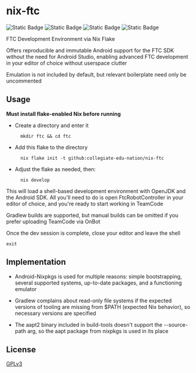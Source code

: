 # nix-ftc
![Static Badge](https://img.shields.io/badge/Android_API-30-blue)
![Static Badge](https://img.shields.io/badge/OpenJDK-21.0.3-blue)
![Static Badge](https://img.shields.io/badge/Platforms-Linux,_macOS-green)
![Static Badge](https://img.shields.io/badge/Powered_by_Nix-grey?logo=nixOS&logoColor=white)

FTC Development Environment via Nix Flake 

Offers reproducible and immutable Android support for the FTC SDK without the need for Android Studio, enabling advanced FTC development in your editor of choice without userspace clutter

Emulation is not included by default, but relevant boilerplate need only be uncommented

## Usage

<b>Must install flake-enabled Nix before running</b>

* Create a directory and enter it

        mkdir ftc && cd ftc

* Add this flake to the directory

        nix flake init -t github:collegiate-edu-nation/nix-ftc

* Adjust the flake as needed, then:  

        nix develop

This will load a shell-based development environment with OpenJDK and the Android SDK. All you'll need to do is open FtcRobotController in your editor of choice, and you're ready to start working in TeamCode

Gradlew builds are supported, but manual builds can be omitted if you prefer uploading TeamCode via OnBot

Once the dev session is complete, close your editor and leave the shell

    exit

## Implementation

* Android-Nixpkgs is used for multiple reasons: simple bootstrapping, several supported systems, up-to-date packages, and a functioning emulator

* Gradlew complains about read-only file systems if the expected versions of tooling are missing from $PATH (expected Nix behavior), so necessary versions are specified

* The aapt2 binary included in build-tools doesn't support the --source-path arg, so the aapt package from nixpkgs is used in its place

## License
[GPLv3](COPYING)
